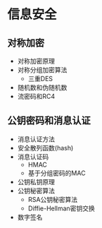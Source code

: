 # 信息安全

## 对称加密

- 对称加密原理
- 对称分组加密算法
    - 三重DES
- 随机数和伪随机数
- 流密码和RC4

## 公钥密码和消息认证
- 消息认证方法
- 安全散列函数(hash)
- 消息认证码
    - HMAC
    - 基于分组密码的MAC
- 公钥私钥原理
- 公钥秘密算法
    - RSA公钥秘密算法
    - Diffie-Hellman密钥交换
- 数字签名
